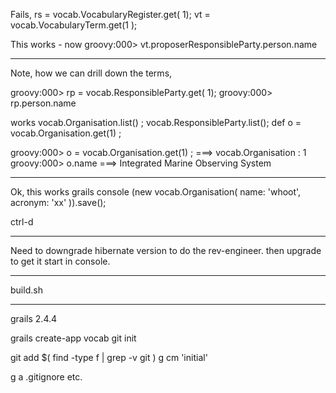 
Fails,
rs = vocab.VocabularyRegister.get( 1);
vt = vocab.VocabularyTerm.get(1 );

This works - now
groovy:000> vt.proposerResponsibleParty.person.name

----
Note, how we can drill down the terms,

groovy:000> rp = vocab.ResponsibleParty.get( 1); 
groovy:000> rp.person.name




works
vocab.Organisation.list() ;
vocab.ResponsibleParty.list();
def o = vocab.Organisation.get(1) ;

groovy:000> o = vocab.Organisation.get(1) ;
===> vocab.Organisation : 1
groovy:000> o.name
===> Integrated Marine Observing System




-------
Ok, this works
grails console
(new vocab.Organisation(  name: 'whoot', acronym: 'xx' )).save();

ctrl-d

-------
Need to downgrade hibernate version to do the rev-engineer.
then upgrade to get it start in console.

-------

build.sh

----
grails 2.4.4

grails create-app vocab
git init

git add $( find -type f | grep -v git  )
g cm 'initial'

g a .gitignore
etc.



